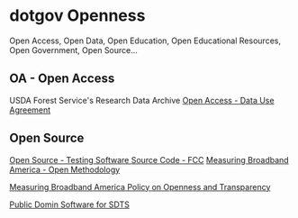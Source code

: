 # dotgov Openness  

Open Access, Open Data, Open Education, Open Educational Resources, Open Government, Open Source...  


## OA - Open Access  
USDA Forest Service's Research Data Archive
[Open Access - Data Use Agreement](https://www.fs.usda.gov/rds/archive/DataUseInfo/Open)  

## Open Source  
[Open Source - Testing Software Source Code - FCC](https://www.fcc.gov/general/open-source-testing-software-source-code#block-menu-block-4)
[Measuring Broadband America - Open Methodology](https://www.fcc.gov/general/measuring-broadband-america-open-methodology#block-menu-block-4)

[Measuring Broadband America Policy on Openness and Transparency](https://www.fcc.gov/general/measuring-broadband-america-policy-openness-and-transparency#block-menu-block-4)


[Public Domin Software for SDTS](http://wayback.archive.org/web/20070221045046/http://mcmcweb.er.usgs.gov:80/sdts/public_domain.html)  

